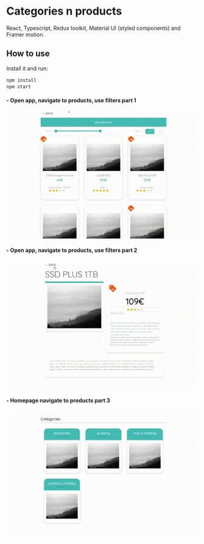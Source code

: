 # Categories n products
React, Typescript, Redux toolkit, Material UI (styled components) and Framer motion.



## How to use

Install it and run:

```sh
npm install
npm start
```

#### - Open app, navigate to products, use filters part 1

<p float=left>
<img src="https://github.com/athangk/shop-animate-react/blob/main/1_gif.gif" width="580">
  </p>

#### - Open app, navigate to products, use filters part 2

<p float=left>
<img src="https://github.com/athangk/shop-animate-react/blob/main/2_gif.gif" width="580">
  </p>
  

#### - Homepage navigate to products part 3

<p float=left>
<img src="https://github.com/athangk/shop-animate-react/blob/main/4_gif.gif" width="580">
  </p>
  
